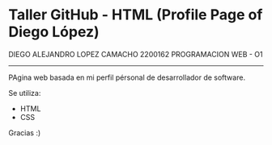 # Taller GitHub - HTML (Profile Page of Diego López)

DIEGO ALEJANDRO LOPEZ CAMACHO 
2200162
PROGRAMACION WEB - O1
_____________________________________________________

PAgina web basada en mi perfil pérsonal de desarrollador de software.

Se utiliza:
- HTML 
- CSS


Gracias :)
